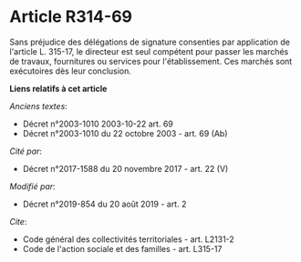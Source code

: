 # Article R314-69

Sans préjudice des délégations de signature consenties par application de l'article L. 315-17, le directeur est seul
compétent pour passer les marchés de travaux, fournitures ou services pour l'établissement. Ces marchés sont exécutoires dès
leur conclusion.

**Liens relatifs à cet article**

_Anciens textes_:

  - Décret n°2003-1010 2003-10-22 art. 69
  - Décret n°2003-1010 du 22 octobre 2003 - art. 69 (Ab)

_Cité par_:

  - Décret n°2017-1588 du 20 novembre 2017 - art. 22 (V)

_Modifié par_:

  - Décret n°2019-854 du 20 août 2019 - art. 2

_Cite_:

  - Code général des collectivités territoriales - art. L2131-2
  - Code de l'action sociale et des familles - art. L315-17
